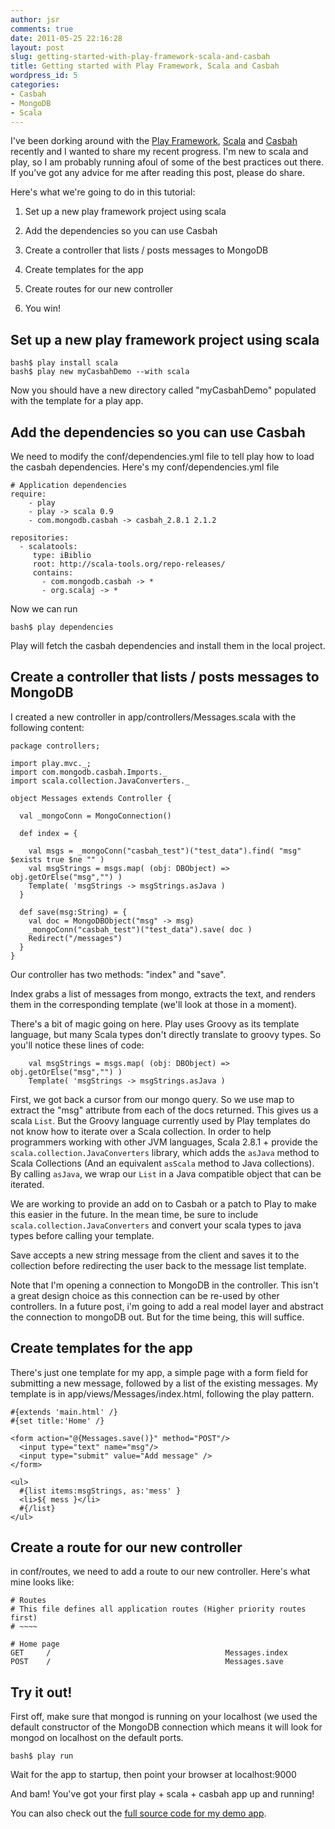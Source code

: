 ```yaml
---
author: jsr
comments: true
date: 2011-05-25 22:16:28
layout: post
slug: getting-started-with-play-framework-scala-and-casbah
title: Getting started with Play Framework, Scala and Casbah
wordpress_id: 5
categories:
- Casbah
- MongoDB
- Scala
---
```


I've been dorking around with the [Play Framework](http://scala.playframework.org), [Scala](http://www.scala-lang.org/) and [Casbah](http://api.mongodb.org/scala/casbah/) recently and I wanted to share my recent progress. I'm new to scala and play, so I am probably running afoul of some of the best practices out there. If you've got any advice for me after reading this post, please do share.

Here's what we're going to do in this tutorial:




  
  1. Set up a new play framework project using scala

  
  2. Add the dependencies so you can use Casbah

  
  3. Create a controller that lists / posts messages to MongoDB

  
  4. Create templates for the app

  
  5. Create routes for our new controller

  
  6. You win!





## Set up a new play framework project using scala




    
    bash$ play install scala 
    bash$ play new myCasbahDemo --with scala 



Now you should have a new directory called "myCasbahDemo" populated with the template for a play app. 



## Add the dependencies so you can use Casbah



We need to modify the conf/dependencies.yml file to tell play how to load the casbah dependencies. Here's my conf/dependencies.yml file


    
     
    # Application dependencies
    require:
        - play
        - play -> scala 0.9
        - com.mongodb.casbah -> casbah_2.8.1 2.1.2
    
    repositories:
      - scalatools:
         type: iBiblio
         root: http://scala-tools.org/repo-releases/
         contains:
           - com.mongodb.casbah -> *
           - org.scalaj -> *
    



Now we can run 

    
    
    bash$ play dependencies
    



Play will fetch the casbah dependencies and install them in the local project. 



## Create a controller that lists / posts messages to MongoDB



I created a new controller in app/controllers/Messages.scala with the following content: 


    
    
    package controllers;
    
    import play.mvc._;
    import com.mongodb.casbah.Imports._
    import scala.collection.JavaConverters._
    
    object Messages extends Controller {
    
      val _mongoConn = MongoConnection()
    
      def index = {
    
        val msgs = _mongoConn("casbah_test")("test_data").find( "msg" $exists true $ne "" )
        val msgStrings = msgs.map( (obj: DBObject) => obj.getOrElse("msg","") )
        Template( 'msgStrings -> msgStrings.asJava )
      }
    
      def save(msg:String) = {
        val doc = MongoDBObject("msg" -> msg)
        _mongoConn("casbah_test")("test_data").save( doc )
        Redirect("/messages")
      }
    }
    



Our controller has two methods: "index" and "save". 

Index grabs a list of messages from mongo, extracts the text, and renders them in the corresponding template (we'll look at those in a moment). 

There's a bit of magic going on here. Play uses Groovy as its template language, but many Scala types don't directly translate to groovy types. So you'll notice these lines of code: 


    
    
        val msgStrings = msgs.map( (obj: DBObject) => obj.getOrElse("msg","") )
        Template( 'msgStrings -> msgStrings.asJava )
    



First, we got back a cursor from our mongo query. So we use map to extract the "msg" attribute from each of the docs returned. This gives us a scala `List`. But the Groovy language currently used by Play templates do not know how to iterate over a Scala collection. In order to help programmers working with other JVM languages, Scala 2.8.1 + provide the `scala.collection.JavaConverters` library, which adds the `asJava` method to Scala Collections (And an equivalent `asScala` method to Java collections).  By calling `asJava`, we wrap our `List` in a Java compatible object that can be iterated. 

We are working to provide an add on to Casbah or a patch to Play to make this easier in the future. In the mean time, be sure to include `scala.collection.JavaConverters` and convert your scala types to java types before calling your template. 

Save accepts a new string message from the client and saves it to the collection before redirecting the user back to the message list template. 

Note that I'm opening a connection to MongoDB in the controller. This isn't a great design choice as this connection can be re-used by other controllers. In a future post, i'm going to add a real model layer and abstract the connection to mongoDB out. But for the time being, this will suffice. 



## Create templates for the app



There's just one template for my app, a simple page with a form field for submitting a new message, followed by a list of the existing messages. My template is in app/views/Messages/index.html, following the play pattern. 



    
     
    #{extends 'main.html' /}
    #{set title:'Home' /}
    
    <form action="@{Messages.save()}" method="POST"/>
      <input type="text" name="msg"/>
      <input type="submit" value="Add message" />
    </form>
    
    <ul>
      #{list items:msgStrings, as:'mess' }
      <li>${ mess }</li>
      #{/list}
    </ul>
    





## Create a route for our new controller


in conf/routes, we need to add a route to our new controller. Here's what mine looks like: 


    
     
    # Routes
    # This file defines all application routes (Higher priority routes first)
    # ~~~~
    
    # Home page
    GET     /                                       Messages.index
    POST    /                                       Messages.save
    





## Try it out!



First off, make sure that mongod is running on your localhost (we used the default constructor of the MongoDB connection which means it will look for mongod on localhost on the default ports. 


    
    
    bash$ play run 
    



Wait for the app to startup, then point your browser at localhost:9000

And bam! You've got your first play + scala + casbah app up and running! 

You can also check out the [full source code for my demo app](http://github.com/jsr/casbah_play_tutorial).
